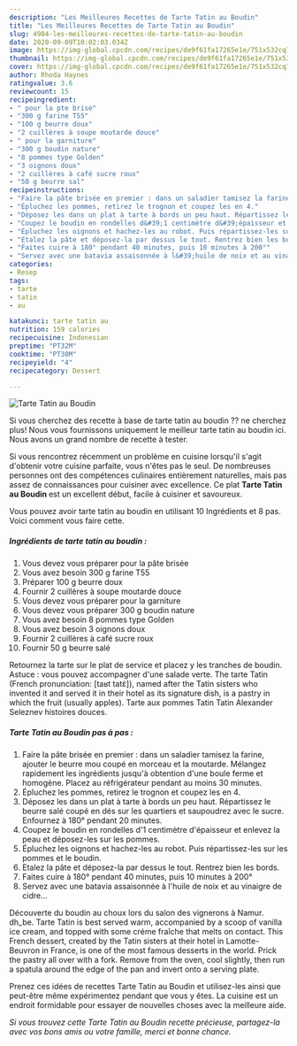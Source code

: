 ```yaml
---
description: "Les Meilleures Recettes de Tarte Tatin au Boudin"
title: "Les Meilleures Recettes de Tarte Tatin au Boudin"
slug: 4984-les-meilleures-recettes-de-tarte-tatin-au-boudin
date: 2020-09-09T10:02:03.034Z
image: https://img-global.cpcdn.com/recipes/de9f61fa17265e1e/751x532cq70/tarte-tatin-au-boudin-photo-principale-de-la-recette.jpg
thumbnail: https://img-global.cpcdn.com/recipes/de9f61fa17265e1e/751x532cq70/tarte-tatin-au-boudin-photo-principale-de-la-recette.jpg
cover: https://img-global.cpcdn.com/recipes/de9f61fa17265e1e/751x532cq70/tarte-tatin-au-boudin-photo-principale-de-la-recette.jpg
author: Rhoda Haynes
ratingvalue: 3.6
reviewcount: 15
recipeingredient:
- " pour la pte brise"
- "300 g farine T55"
- "100 g beurre doux"
- "2 cuillères à soupe moutarde douce"
- " pour la garniture"
- "300 g boudin nature"
- "8 pommes type Golden"
- "3 oignons doux"
- "2 cuillères à café sucre roux"
- "50 g beurre sal"
recipeinstructions:
- "Faire la pâte brisée en premier : dans un saladier tamisez la farine, ajouter le beurre mou coupé en morceau et la moutarde. Mélangez rapidement les ingrédients jusqu&#39;à obtention d&#39;une boule ferme et homogène. Placez au réfrigérateur pendant au moins 30 minutes."
- "Épluchez les pommes, retirez le trognon et coupez les en 4."
- "Déposez les dans un plat à tarte à bords un peu haut. Répartissez le beurre salé coupé en dés sur les quartiers et saupoudrez avec le sucre. Enfournez à 180° pendant 20 minutes."
- "Coupez le boudin en rondelles d&#39;1 centimètre d&#39;épaisseur et enlevez la peau et déposez-les sur les pommes."
- "Épluchez les oignons et hachez-les au robot. Puis répartissez-les sur les pommes et le boudin."
- "Etalez la pâte et déposez-la par dessus le tout. Rentrez bien les bords."
- "Faites cuire à 180° pendant 40 minutes, puis 10 minutes à 200°"
- "Servez avec une batavia assaisonnée à l&#39;huile de noix et au vinaigre de cidre..."
categories:
- Resep
tags:
- tarte
- tatin
- au

katakunci: tarte tatin au 
nutrition: 159 calories
recipecuisine: Indonesian
preptime: "PT32M"
cooktime: "PT30M"
recipeyield: "4"
recipecategory: Dessert

---
```



![Tarte Tatin au Boudin](https://img-global.cpcdn.com/recipes/de9f61fa17265e1e/751x532cq70/tarte-tatin-au-boudin-photo-principale-de-la-recette.jpg)

Si vous cherchez des recette à base de tarte tatin au boudin ?? ne cherchez plus! Nous vous fournissons uniquement le meilleur tarte tatin au boudin ici. Nous avons un grand nombre de recette à tester.

Si vous rencontrez récemment un problème en cuisine lorsqu'il s'agit d'obtenir votre cuisine parfaite, vous n'êtes pas le seul. De nombreuses personnes ont des compétences culinaires entièrement naturelles, mais pas assez de connaissances pour cuisiner avec excellence. Ce plat <strong> Tarte Tatin au Boudin </strong> est un excellent début, facile à cuisiner et savoureux.

<!--inarticleads1-->

Vous pouvez avoir tarte tatin au boudin en utilisant 10 Ingrédients et 8 pas. Voici comment vous faire cette.

##### Ingrédients de tarte tatin au boudin :

1. Vous devez vous préparer  pour la pâte brisée
1. Vous avez besoin 300 g farine T55
1. Préparer 100 g beurre doux
1. Fournir 2 cuillères à soupe moutarde douce
1. Vous devez vous préparer  pour la garniture
1. Vous devez vous préparer 300 g boudin nature
1. Vous avez besoin 8 pommes type Golden
1. Vous avez besoin 3 oignons doux
1. Fournir 2 cuillères à café sucre roux
1. Fournir 50 g beurre salé


Retournez la tarte sur le plat de service et placez y les tranches de boudin. Astuce : vous pouvez accompagner d&#39;une salade verte. The tarte Tatin (French pronunciation: [taʁt tatɛ̃]), named after the Tatin sisters who invented it and served it in their hotel as its signature dish, is a pastry in which the fruit (usually apples). Tarte aux pommes Tatin Tatin Alexander Seleznev histoires douces. 

<!--inarticleads2-->

##### Tarte Tatin au Boudin pas à pas :

1. Faire la pâte brisée en premier : dans un saladier tamisez la farine, ajouter le beurre mou coupé en morceau et la moutarde. Mélangez rapidement les ingrédients jusqu&#39;à obtention d&#39;une boule ferme et homogène. Placez au réfrigérateur pendant au moins 30 minutes.
1. Épluchez les pommes, retirez le trognon et coupez les en 4.
1. Déposez les dans un plat à tarte à bords un peu haut. Répartissez le beurre salé coupé en dés sur les quartiers et saupoudrez avec le sucre. Enfournez à 180° pendant 20 minutes.
1. Coupez le boudin en rondelles d&#39;1 centimètre d&#39;épaisseur et enlevez la peau et déposez-les sur les pommes.
1. Épluchez les oignons et hachez-les au robot. Puis répartissez-les sur les pommes et le boudin.
1. Etalez la pâte et déposez-la par dessus le tout. Rentrez bien les bords.
1. Faites cuire à 180° pendant 40 minutes, puis 10 minutes à 200°
1. Servez avec une batavia assaisonnée à l&#39;huile de noix et au vinaigre de cidre...


Découverte du boudin au choux lors du salon des vignerons à Namur. dh_be. Tarte Tatin is best served warm, accompanied by a scoop of vanilla ice cream, and topped with some créme fraîche that melts on contact. This French dessert, created by the Tatin sisters at their hotel in Lamotte-Beuvron in France, is one of the most famous desserts in the world. Prick the pastry all over with a fork. Remove from the oven, cool slightly, then run a spatula around the edge of the pan and invert onto a serving plate. 

<!--inarticleads1-->

<p>
Prenez ces idées de recettes Tarte Tatin au Boudin et utilisez-les ainsi que peut-être même expérimentez pendant que vous y êtes. La cuisine est un endroit formidable pour essayer de nouvelles choses avec la meilleure aide.
</p>

<p>
<i>Si vous trouvez cette Tarte Tatin au Boudin recette précieuse, partagez-la avec vos bons amis ou votre famille, merci et bonne chance.</i>
</p>

